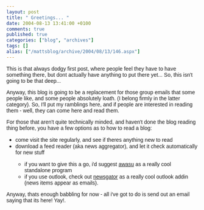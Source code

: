 ```yaml
---
layout: post
title: " Greetings... "
date: 2004-08-13 13:41:00 +0100
comments: true
published: true
categories: ["blog", "archives"]
tags: []
alias: ["/mattsblog/archive/2004/08/13/146.aspx"]
---
```

<!-- more -->

<P><FONT face=Arial>This is that&nbsp;always dodgy first post, where people feel they have to have something there, but dont actually have anything to put there yet... So, this isn't going to be that deep...</FONT></P>
 <P><FONT face=Arial>Anyway, this blog is going to be a replacement for those group emails that some people like, and some people absolutely loath. (I belong firmly in the latter category). So, I'll put my ramblings here, and if people are interested in reading them - well, they can come here and read them.</FONT></P>
 <P><FONT face=Arial>For those that aren't quite technically minded, and haven't done the blog reading thing before, you have a few options as to how to read a blog:</FONT></P>
 <UL>
 <LI><FONT face=Arial>come visit the site regularly, and see if theres anything new to read</FONT></LI>
 <LI><FONT face=Arial>download a feed reader (aka news aggregator), and let it check automatically for new stuff</FONT></LI>
 <UL>
 <LI><FONT face=Arial>if you want to give this a go, i'd suggest <A href="http://www.awasu.com/">awasu</A>&nbsp;as a really cool standalone program</FONT></LI>
 <LI><FONT face=Arial>if you use outlook, check out <A href="http://www.newsgator.com/">newsgator</A>&nbsp;as a really cool outlook addin (news items appear as emails).</FONT></LI></UL></UL>
 <P><FONT face=Arial>Anyway, thats enough babbling for now - all i've got to do is send out an email saying that its here! Yay!.</FONT></P>
